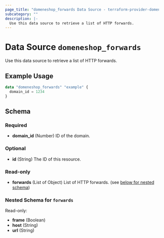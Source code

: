```yaml
---
page_title: "domeneshop_forwards Data Source - terraform-provider-domeneshop"
subcategory: ""
description: |-
  Use this data source to retrieve a list of HTTP forwards.
---
```


# Data Source `domeneshop_forwards`

Use this data source to retrieve a list of HTTP forwards.

## Example Usage

```terraform
data "domeneshop_forwards" "example" {
  domain_id = 1234
}
```

## Schema

### Required

- **domain_id** (Number) ID of the domain.

### Optional

- **id** (String) The ID of this resource.

### Read-only

- **forwards** (List of Object) List of HTTP forwards. (see [below for nested schema](#nestedatt--forwards))

<a id="nestedatt--forwards"></a>
### Nested Schema for `forwards`

Read-only:

- **frame** (Boolean)
- **host** (String)
- **url** (String)


